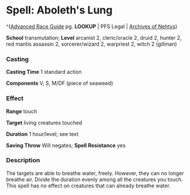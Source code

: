 # Spell: Aboleth's Lung

^([Advanced Race Guide][ss-aboleth-s-lung] pg. **LOOKUP** | PFS Legal | [Archives of Nehtys][sn-aboleth-s-lung])

**School** transmutation; **Level** arcanist 2, cleric/oracle 2, druid 2, hunter 2, red mantis assassin 2, sorcerer/wizard 2, warpriest 2, witch 2 (gillman)

### Casting

**Casting Time** 1 standard action  

**Components** V, S, M/DF (piece of seaweed)

### Effect

**Range** touch  

**Target** living creatures touched  

**Duration** 1 hour/level; see text  

**Saving Throw** Will negates; **Spell Resistance** yes

### Description

The targets are able to breathe water, freely. However, they can no longer breathe air. Divide the duration evenly among all the creatures you touch. This spell has no effect on creatures that can already breathe water.

[ss-aboleth-s-lung]: http://paizo.com/products/btpy8rv2
[sn-aboleth-s-lung]: http://www.archivesofnethys.com/SpellDisplay.aspx?ItemName=Aboleth%27s%20Lung